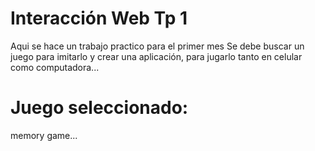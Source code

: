 # Interacción Web Tp 1

Aqui se hace un trabajo practico para el primer mes
Se debe buscar un juego para imitarlo y crear una aplicación, para jugarlo tanto en celular como computadora...

# Juego seleccionado:
memory game...
